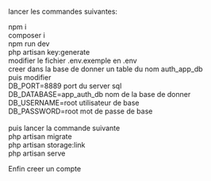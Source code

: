 lancer les commandes suivantes:

npm i </br>
composer i </br>
npm run dev </br>
php artisan key:generate </br>
modifier le fichier .env.exemple en .env </br>
creer dans la base de donner un table du nom auth_app_db </br>
puis modifier </br>
    DB_PORT=8889   port du server sql </br>
    DB_DATABASE=app_auth_db nom de la base de donner </br>
    DB_USERNAME=root utilisateur de base  </br>
    DB_PASSWORD=root    mot de passe de base </br>
</br>
puis lancer la commande suivante </br>
    php artisan migrate </br>
    php artisan storage:link </br>
    php artisan serve </br>

Enfin creer un compte </br>
